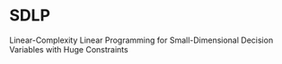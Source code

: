 # SDLP
Linear-Complexity Linear Programming for Small-Dimensional Decision Variables with Huge Constraints

